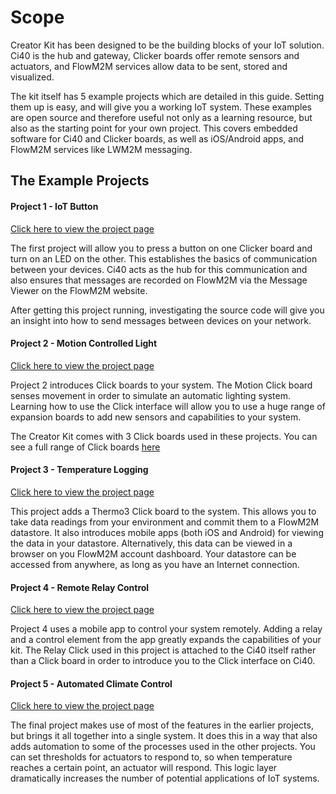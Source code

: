 # Scope

Creator Kit has been designed to be the building blocks of your IoT solution. Ci40 is the hub and gateway, Clicker boards offer remote sensors and actuators, and FlowM2M services allow data to be sent, stored and visualized.

The kit itself has 5 example projects which are detailed in this guide. Setting them up is easy, and will give you a working IoT system. These examples are open source and therefore useful not only as a learning resource, but also as the starting point for your own project. This covers embedded software for Ci40 and Clicker boards, as well as iOS/Android apps, and FlowM2M services like LWM2M messaging.

## The Example Projects

#### Project 1 - IoT Button
[Click here to view the project page](http://localhost:8000/Project%201/)

The first project will allow you to press a button on one Clicker board and turn on an LED on the other. This establishes the basics of communication between your devices. Ci40 acts as the hub for this communication and also ensures that messages are recorded on FlowM2M via the Message Viewer on the FlowM2M website.

After getting this project running, investigating the source code will give you an insight into how to send messages between devices on your network.

#### Project 2 - Motion Controlled Light
[Click here to view the project page](http://localhost:8000/Project%202/)

Project 2 introduces Click boards to your system. The Motion Click board senses movement in order to simulate an automatic lighting system. Learning how to use the Click interface will allow you to use a huge range of expansion boards to add new sensors and capabilities to your system.

The Creator Kit comes with 3 Click boards used in these projects. You can see a full range of Click boards [here](http://www.mikroe.com/click/)

#### Project 3 - Temperature Logging
[Click here to view the project page](http://localhost:8000/Project%203/)

This project adds a Thermo3 Click board to the system. This allows you to take data readings from your environment and commit them to a FlowM2M datastore. It also introduces mobile apps (both iOS and Android) for viewing the data in your datastore. Alternatively, this data can be viewed in a browser on you FlowM2M account dashboard. Your datastore can be accessed from anywhere, as long as you have an Internet connection.

#### Project 4 - Remote Relay Control
[Click here to view the project page](http://localhost:8000/Project%204/)

Project 4 uses a mobile app to control your system remotely. Adding a relay and a control element from the app greatly expands the capabilities of your kit. The Relay Click used in this project is attached to the Ci40 itself rather than a Click board in order to introduce you to the Click interface on Ci40.

#### Project 5 - Automated Climate Control
[Click here to view the project page](http://localhost:8000/Project%205/)

The final project makes use of most of the features in the earlier projects, but brings it all together into a single system. It does this in a way that also adds automation to some of the processes used in the other projects. You can set thresholds for actuators to respond to, so when temperature reaches a certain point, an actuator will respond. This logic layer dramatically increases the number of potential applications of IoT systems.
